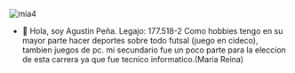 ![mia4](https://user-images.githubusercontent.com/72987569/113727456-8511dd00-96cb-11eb-85bd-70f2f8d3dcf5.jpg)
- 👋 Hola, soy Agustin Peña. 
Legajo: 177.518-2
Como hobbies tengo en su mayor parte hacer deportes sobre todo futsal (juego en cideco), tambien juegos de pc.
mi secundario fue un poco parte para la eleccion de esta carrera ya que fue tecnico informatico.(Maria Reina)
